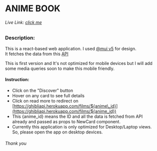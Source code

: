 ANIME BOOK
==========

  

###### Live Link: [click me](https://umeshpalsingh.github.io/anime-book/)

  

### Description:

This is a react-based web application. I used [@mui v5](https://mui.com/) for design.  
It fetches the data from this [API](https://ghibliapi.herokuapp.com/films/)  

This is first version and It's not optimized for mobile devices but I will add some media queries soon to make this mobile friendly.

#### Instruction:

*   Click on the "Discover" button
*   Hover on any card to see full details
*   Click on read more to redirect on [https://ghibliapi.herokuapp.com/films/${anime\_id}](https://ghibliapi.herokuapp.com/films/${anime_id})
*   This {anime\_id} means the ID and all the data is fetched from API already and passed as props to NewCard component.
*   Currently this application is only optimized for Desktop/Laptop views. So, please open the app on desktop devices.

<h6>Thank you</h6>
